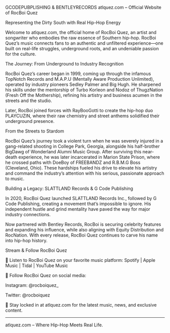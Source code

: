 GCODEPUBPLISHING & BENTLEYRECORDS
atlquez.com – Official Website of RocBoi Quez

Representing the Dirty South with Real Hip-Hop Energy

Welcome to atlquez.com, the official home of RocBoi Quez, an artist and songwriter who embodies the raw essence of Southern hip-hop. RocBoi Quez’s music connects fans to an authentic and unfiltered experience—one built on real-life struggles, underground roots, and an undeniable passion for the culture.

The Journey: From Underground to Industry Recognition

RocBoi Quez’s career began in 1999, coming up through the infamous TopNotch Records and M.A.P.U (Mentally Aware Production Unlimited), operated by industry pioneers Sedley Palmer and Big Hugh. He sharpened his skills under the mentorship of Turbo Korleon and Nodoz of ThugzNation (Fresh Off the Mothership), refining his artistry and business acumen in the streets and the studio.

Later, RocBoi joined forces with RayBooGotti to create the hip-hop duo PLAYCUZIN, where their raw chemistry and street anthems solidified their underground presence.

From the Streets to Stardom

RocBoi Quez’s journey took a violent turn when he was severely injured in a gang-related shooting in College Park, Georgia, alongside his half-brother BigDawg of Wonderland Alumni Music Group. After surviving this near-death experience, he was later incarcerated in Marion State Prison, where he crossed paths with DoeBoy of FREEBANDZ and R.B.M.G Boss (Cleveland, Ohio). These hardships fueled his drive to elevate his artistry and command the industry’s attention with his serious, passionate approach to music.

Building a Legacy: SLATTLAND Records & G Code Publishing

In 2020, RocBoi Quez launched SLATTLAND Records Inc., followed by G Code Publishing, creating a movement that’s impossible to ignore. His independent hustle and grind mentality have paved the way for major industry connections.

Now partnered with Bentley Records, RocBoi is securing celebrity features and expanding his influence, while also aligning with Equity Distribution and RocNation. With every release, RocBoi Quez continues to carve his name into hip-hop history.

Stream & Follow RocBoi Quez

🎵 Listen to RocBoi Quez on your favorite music platform:
Spotify | Apple Music | Tidal | YouTube Music

📲 Follow RocBoi Quez on social media:

Instagram: @rocboiquez_

Twitter: @rocboiquez


🔗 Stay locked in at atlquez.com for the latest music, news, and exclusive content.


---

atlquez.com – Where Hip-Hop Meets Real Life.
